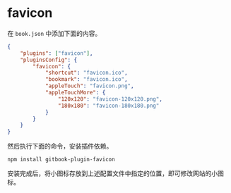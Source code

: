 # favicon

在 `book.json` 中添加下面的内容。

```json
{
    "plugins": ["favicon"],
    "pluginsConfig": {
        "favicon": {
            "shortcut": "favicon.ico",
            "bookmark": "favicon.ico",
            "appleTouch": "favicon.png",
            "appleTouchMore": {
                "120x120": "favicon-120x120.png",
                "180x180": "favicon-180x180.png"
            }
        }
    }
}
```

然后执行下面的命令，安装插件依赖。

```
npm install gitbook-plugin-favicon
```

安装完成后，将小图标存放到上述配置文件中指定的位置，即可修改网站的小图标。